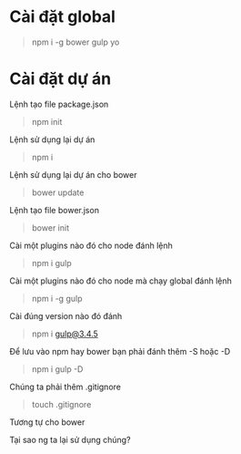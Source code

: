 # Cài đặt global
> npm i -g bower gulp yo 

# Cài đặt dự án

Lệnh tạo file package.json
> npm init

Lệnh sử dụng lại dự án 
> npm i

Lệnh sử dụng lại dự án cho bower 
> bower update

Lệnh tạo file bower.json 
> bower init

Cài một plugins nào đó cho node đánh lệnh 
> npm i gulp

Cài một plugins nào đó cho node mà chạy global đánh lệnh 
> npm i -g gulp 

Cài đúng version nào đó đánh 
> npm i gulp@3.4.5

Để lưu vào npm hay bower bạn phải đánh thêm -S hoặc -D
> npm i gulp -D

Chúng ta phải thêm .gitignore
> touch .gitignore

Tương tự cho bower 

Tại sao ng ta lại sử dụng chúng?